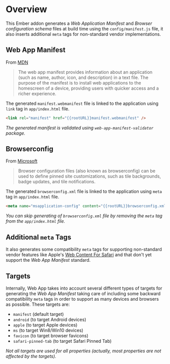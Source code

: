 # Overview

This Ember addon generates a _Web Application Manifest_ and _Browser configuration schema_ files at build time using the `config/manifest.js` file, it also inserts additional `meta` tags for non-standard vendor implementations.

## Web App Manifest

From [MDN](https://developer.mozilla.org/en-US/docs/Web/Manifest)

> The web app manifest provides information about an application (such as name,
> author, icon, and description) in a text file. The purpose of the manifest is
> to install web applications to the homescreen of a device, providing users
> with quicker access and a richer experience.

The generated `manifest.webmanifest` file is linked to the application using `link` tag in `app/index.html` file.

```html
<link rel="manifest" href="{{rootURL}}manifest.webmanifest" />
```

_The generated manifest is validated using `web-app-manifest-validator` package._

## Browserconfig

From [Microsoft](https://msdn.microsoft.com/en-us/library/dn320426%28v=vs.85%29.aspx)

> Browser configuration files (also known as browserconfig) can be used to define pinned site customizations, such as tile backgrounds, badge updates, and tile notifications.

The generated `browserconfig.xml` file is linked to the application using `meta` tag in `app/index.html` file.

```html
<meta name="msapplication-config" content="{{rootURL}}browserconfig.xml" />
```

_You can skip generating of `browserconfig.xml` file by removing the `meta` tag from the `app/index.html` file._

## Additional `meta` Tags

It also generates some compatibility `meta` tags for supporting non-standard vendor features like Apple's [Web Content For Safari](https://developer.apple.com/library/content/documentation/AppleApplications/Reference/SafariWebContent/Introduction/Introduction.html) and that don't yet support the _Web App Manifest_ standard.

## Targets

Internally, Web App takes into account several different types of targets for generating the _Web App Manifest_ taking care of including some backward compatibility `meta` tags in order to support as many devices and browsers as possible. These targets are:

- `manifest` (default target)
- `android` (to target Android devices)
- `apple` (to target Apple devices)
- `ms` (to target Win8/Win10 devices)
- `favicon` (to target browser favicons)
- `safari-pinned-tab` (to target Safari Pinned Tab)

_Not all targets are used for all properties (actually, most properties are not affected by the targets)._
